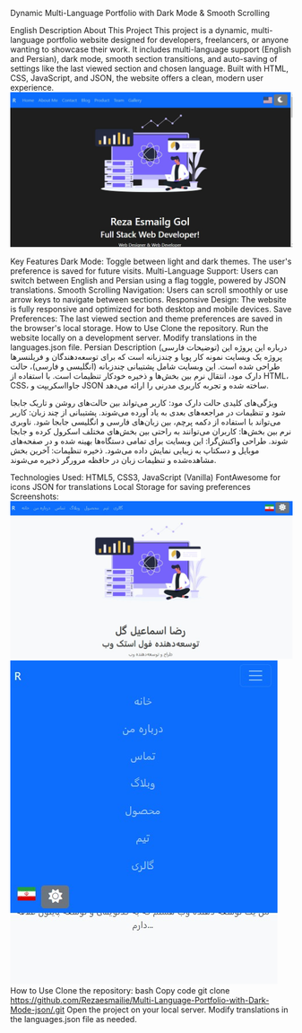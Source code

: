 Dynamic Multi-Language Portfolio with Dark Mode & Smooth Scrolling

English Description
About This Project
This project is a dynamic, multi-language portfolio website designed for developers, freelancers, or anyone wanting to showcase their work. It includes multi-language support (English and Persian), dark mode, smooth section transitions, and auto-saving of settings like the last viewed section and chosen language. Built with HTML, CSS, JavaScript, and JSON, the website offers a clean, modern user experience.
![screen shot](./mainen.jpg)

Key Features
Dark Mode: Toggle between light and dark themes. The user's preference is saved for future visits.
Multi-Language Support: Users can switch between English and Persian using a flag toggle, powered by JSON translations.
Smooth Scrolling Navigation: Users can scroll smoothly or use arrow keys to navigate between sections.
Responsive Design: The website is fully responsive and optimized for both desktop and mobile devices.
Save Preferences: The last viewed section and theme preferences are saved in the browser's local storage.
How to Use
Clone the repository.
Run the website locally on a development server.
Modify translations in the languages.json file.
Persian Description (توضیحات فارسی)
درباره این پروژه
این پروژه یک وبسایت نمونه کار پویا و چندزبانه است که برای توسعه‌دهندگان و فریلنسرها طراحی شده است. این وبسایت شامل پشتیبانی چندزبانه (انگلیسی و فارسی)، حالت دارک مود، انتقال نرم بین بخش‌ها و ذخیره خودکار تنظیمات است. با استفاده از HTML، CSS، جاوااسکریپت و JSON ساخته شده و تجربه کاربری مدرنی را ارائه می‌دهد.

ویژگی‌های کلیدی
حالت دارک مود: کاربر می‌تواند بین حالت‌های روشن و تاریک جابجا شود و تنظیمات در مراجعه‌های بعدی به یاد آورده می‌شوند.
پشتیبانی از چند زبان: کاربر می‌تواند با استفاده از دکمه پرچم، بین زبان‌های فارسی و انگلیسی جابجا شود.
ناوبری نرم بین بخش‌ها: کاربران می‌توانند به راحتی بین بخش‌های مختلف اسکرول کرده و جابجا شوند.
طراحی واکنش‌گرا: این وبسایت برای تمامی دستگاه‌ها بهینه شده و در صفحه‌های موبایل و دسکتاپ به زیبایی نمایش داده می‌شود.
ذخیره تنظیمات: آخرین بخش مشاهده‌شده و تنظیمات زبان در حافظه مرورگر ذخیره می‌شوند.


Technologies Used:
HTML5, CSS3, JavaScript (Vanilla)
FontAwesome for icons
JSON for translations
Local Storage for saving preferences
Screenshots:
![screen shot](./mainfa.jpg)
![screen shot](./menu.jpg)
How to Use
Clone the repository:
bash
Copy code
git clone https://github.com/Rezaesmailie/Multi-Language-Portfolio-with-Dark-Mode-json/.git
Open the project on your local server.
Modify translations in the languages.json file as needed.
